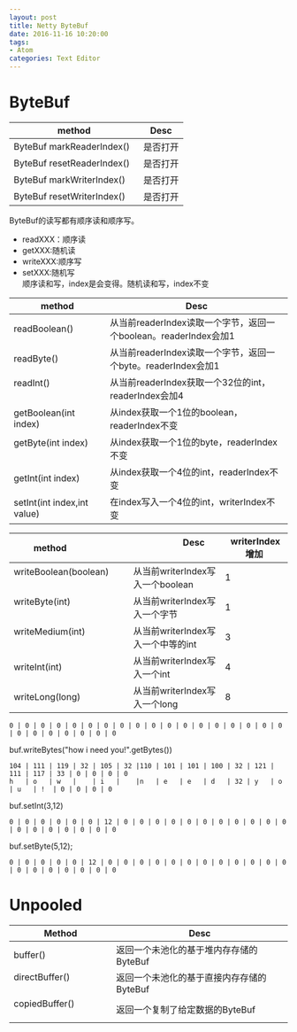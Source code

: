 ```yaml
---
layout: post
title: Netty ByteBuf
date: 2016-11-16 10:20:00
tags:
- Atom
categories: Text Editor
---
```




# ByteBuf

|          method                      |                      Desc                    |
| ------------------------------------ | -------------------------------------------- |
| ByteBuf markReaderIndex()            | 是否打开                                      |
| ByteBuf resetReaderIndex()           | 是否打开                                      |
| ByteBuf markWriterIndex()            | 是否打开                                      |
| ByteBuf resetWriterIndex()           | 是否打开                                      |

ByteBuf的读写都有顺序读和顺序写。
* readXXX：顺序读
* getXXX:随机读
* writeXXX:顺序写
* setXXX:随机写             
顺序读和写，index是会变得。随机读和写，index不变

|          method                          |                      Desc                                                |
| ---------------------------------------- | ------------------------------------------------------------------------ |
| readBoolean()                            | 从当前readerIndex读取一个字节，返回一个boolean。readerIndex会加1               |
| readByte()                               | 从当前readerIndex读取一个字节，返回一个byte。readerIndex会加1                  |
| readInt()                                | 从当前readerIndex获取一个32位的int，readerIndex会加4                         |
| getBoolean(int index)                    | 从index获取一个1位的boolean，readerIndex不变                                |
| getByte(int index)                       | 从index获取一个1位的byte，readerIndex不变                                   |
| getInt(int index)                        | 从index获取一个4位的int，readerIndex不变                                   |
| setInt(int index,int value)              | 在index写入一个4位的int，writerIndex不变                                   |


|          method                          |                      Desc         |  writerIndex增加 |
| ---------------------------------------- | --------------------------------- | ---------------- |
| writeBoolean(boolean)                    | 从当前writerIndex写入一个boolean     | 1               |
| writeByte(int)                           | 从当前writerIndex写入一个字节        | 1                |
| writeMedium(int)                         | 从当前writerIndex写入一个中等的int   | 3                |
| writeInt(int)                            | 从当前writerIndex写入一个int        | 4                 |
| writeLong(long)                          | 从当前writerIndex写入一个long       | 8                 |


```text
0 | 0 | 0 | 0 | 0 | 0 | 0 | 0 | 0 | 0 | 0 | 0 | 0 | 0 | 0 | 0 | 0 | 0 | 0 | 0 | 0 | 0 | 0 | 0 | 0
```

buf.writeBytes("how i need you!".getBytes())

```text
104 | 111 | 119 | 32 | 105 | 32 |110 | 101 | 101 | 100 | 32 | 121 | 111 | 117 | 33 | 0 | 0 | 0 | 0 
h   | o   | w   |    | i   |    |n   | e   | e   | d   | 32 | y   | o   | u   | !  | 0 | 0 | 0 | 0 
```


buf.setInt(3,12)
```text
0 | 0 | 0 | 0 | 0 | 0 | 12 | 0 | 0 | 0 | 0 | 0 | 0 | 0 | 0 | 0 | 0 | 0 | 0 | 0 | 0 | 0 | 0 | 0 | 0
```
buf.setByte(5,12);
```text
0 | 0 | 0 | 0 | 0 | 12 | 0 | 0 | 0 | 0 | 0 | 0 | 0 | 0 | 0 | 0 | 0 | 0 | 0 | 0 | 0 | 0 | 0 | 0 | 0
```


# Unpooled

|             Method             |                     Desc               |
| ------------------------------ | -------------------------------------- |
| buffer()                       | 返回一个未池化的基于堆内存存储的ByteBuf     |
| directBuffer()                 | 返回一个未池化的基于直接内存存储的ByteBuf    |
| copiedBuffer()                 | 返回一个复制了给定数据的ByteBuf            |


